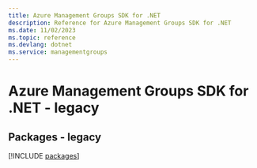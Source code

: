 ```yaml
---
title: Azure Management Groups SDK for .NET
description: Reference for Azure Management Groups SDK for .NET
ms.date: 11/02/2023
ms.topic: reference
ms.devlang: dotnet
ms.service: managementgroups
---
```

# Azure Management Groups SDK for .NET - legacy
## Packages - legacy
[!INCLUDE [packages](management-groups-index.md)]